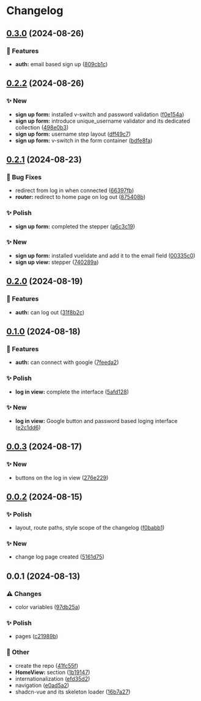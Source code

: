 # Changelog

## [0.3.0](https://github.com/Oktogazh/Corpora/compare/corpora-v0.2.2...corpora-v0.3.0) (2024-08-26)


### 🚀 Features

* **auth:** email based sign up ([809cb1c](https://github.com/Oktogazh/Corpora/commit/809cb1ce3c796d694c4127fec41255d49c36d245))

## [0.2.2](https://github.com/Oktogazh/Corpora/compare/corpora-v0.2.1...corpora-v0.2.2) (2024-08-26)


### ✨  New

* **sign up form:** installed v-switch and password validation ([f0e154a](https://github.com/Oktogazh/Corpora/commit/f0e154aafca143d8b9af9eadc754613b0aee1aac))
* **sign up form:** introduce unique_username validator and its dedicated collection ([498e0b3](https://github.com/Oktogazh/Corpora/commit/498e0b3ec388ffe3ce94142ab7e8c27142b11ffb))
* **sign up form:** username step layout ([dff49c7](https://github.com/Oktogazh/Corpora/commit/dff49c7a191850140a119bca87e2587d80db79c1))
* **sign up form:** v-switch in the form container ([bdfe8fa](https://github.com/Oktogazh/Corpora/commit/bdfe8fa3fc4af20bf534a8e78371a28420df2c3a))

## [0.2.1](https://github.com/Oktogazh/Corpora/compare/corpora-v0.2.0...corpora-v0.2.1) (2024-08-23)


### 🐞 Bug Fixes

* redirect from log in when connected ([66397fb](https://github.com/Oktogazh/Corpora/commit/66397fbba524901ff3f16e31755b551e1354369b))
* **router:** redirect to home page on log out ([875408b](https://github.com/Oktogazh/Corpora/commit/875408bf44866c7f83439464cd75e3eb76db3cf3))


### ✨ Polish

* **sign up form:** completed the stepper ([a6c3c19](https://github.com/Oktogazh/Corpora/commit/a6c3c1938a6e00ce765d02a7a7c23d50e7324557))


### ✨  New

* **sign up form:** installed vuelidate and add it to the email field ([00335c0](https://github.com/Oktogazh/Corpora/commit/00335c0a0db53d4f9fd11fd6f27416d9a3483122))
* **sign up view:** stepper ([740289a](https://github.com/Oktogazh/Corpora/commit/740289a8063a867d1e380d8c6000f633a854e80d))

## [0.2.0](https://github.com/Oktogazh/Corpora/compare/corpora-v0.1.0...corpora-v0.2.0) (2024-08-19)


### 🚀 Features

* **auth:** can log out ([31f8b2c](https://github.com/Oktogazh/Corpora/commit/31f8b2c70f2328d5de6a03041a3eb4477363e606))

## [0.1.0](https://github.com/Oktogazh/Corpora/compare/corpora-v0.0.3...corpora-v0.1.0) (2024-08-18)


### 🚀 Features

* **auth:** can connect with google ([7feeda2](https://github.com/Oktogazh/Corpora/commit/7feeda2716483c5517356a35713dbef74d515d30))


### ✨ Polish

* **log in view:** complete the interface ([5afd128](https://github.com/Oktogazh/Corpora/commit/5afd128dd13f2d29ce590eb24d9a49e36463d7ab))


### ✨  New

* **log in view:** Google button and password based loging interface ([e2c1dd6](https://github.com/Oktogazh/Corpora/commit/e2c1dd68a5a7bb6b8ebad47fa85f1695e41b9dd1))

## [0.0.3](https://github.com/Oktogazh/Corpora/compare/corpora-v0.0.2...corpora-v0.0.3) (2024-08-17)


### ✨  New

* buttons on the log in view ([276e229](https://github.com/Oktogazh/Corpora/commit/276e2294c973dfaa4dbf33630a56d8726155a9aa))

## [0.0.2](https://github.com/Oktogazh/Corpora/compare/corpora-v0.0.1...corpora-v0.0.2) (2024-08-15)


### ✨ Polish

* layout, route paths, style scope of the changelog ([f0babb1](https://github.com/Oktogazh/Corpora/commit/f0babb1af15d0dec0fa93200cbb7521798d6e10b))


### ✨  New

* change log page created ([5161d75](https://github.com/Oktogazh/Corpora/commit/5161d75f04fd217f2f3610496c4587e0b1bd98f4))

## 0.0.1 (2024-08-13)


### ⚠️ Changes

* color variables ([97db25a](https://github.com/Oktogazh/Corpora/commit/97db25a4c5b5c0873218c1f735355432ac9dd2b1))


### ✨ Polish

* pages ([c21989b](https://github.com/Oktogazh/Corpora/commit/c21989b7b13423ba4636d2a6c038e722aa3227e9))


### 🧰 Other

* create the repo ([41fc55f](https://github.com/Oktogazh/Corpora/commit/41fc55fa6f5f0cb9e08e123da0bb4eb46904605c))
* **HomeView:** section ([1b19147](https://github.com/Oktogazh/Corpora/commit/1b1914701784cee32ca5b836e3587e9255967345))
* internationalization ([efd35d2](https://github.com/Oktogazh/Corpora/commit/efd35d2f86acb13846b03f15429a75a4505dca3b))
* navigation ([e0ad5a2](https://github.com/Oktogazh/Corpora/commit/e0ad5a29ddc952a02ff2289ecb873b099860e184))
* shadcn-vue and its skeleton loader ([16b7a27](https://github.com/Oktogazh/Corpora/commit/16b7a27982e5da5637d76b5dcf6864b4309ba494))
